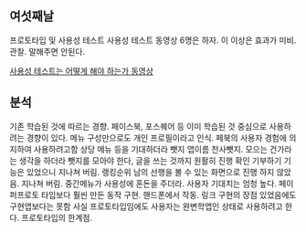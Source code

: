 ## 여섯째날
프로토타입 및 사용성 테스트
사용성 테스트 동영상
6명은 하자. 이 이상은 효과가 미비.
관찰. 말해주면 안된다.

[사용성 테스트는 어떻게 해야 하는가 동영상](https://drive.google.com/open?id=0Bx2HRnvXDiZ5M2o3NzJQa0xQUEk&authuser=0)

## 분석
기존 학습된 것에 따르는 경향. 페이스북, 포스퀘어 등 이미 학습된 것 중심으로 사용하려는 경향이 있다.
메뉴 구성만으로도 개인 프로필이라고 인식. 페북의 사용자 경험에 의지하여 사용하려고함
상당 메뉴 등을 기대하더라
뺏지 앱이름 천사뺏지. 모으는 건가라는 생각을 하더라
뺏지를 모아야 한다, 글을 쓰는 것까지 원활히 진행 확인
기부하기 기능은 있었으니 지나쳐 버림.
랭킹순위 남의 선행을 볼 수 있는 화면으로 진행 하지 않았음. 지나쳐 버림.
중간메뉴가 사용성에 혼돈을 주더라.
사용자 기대치는 엄청 높다. 페이퍼프로토 타입보다 훨씬 만든 동작 구현.
핸드폰에서 작동. 링크 구현의 장점 있었음에도 구현앱보다는 못함
사실 프로토타입임에도 사용자는 완변학앱인 상태로 사용하려고 한다. 프로토타입의 한계점.

